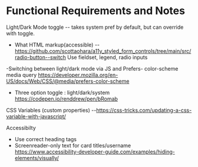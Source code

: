 # Functional Requirements and Notes

Light/Dark Mode toggle -- takes system pref by default, but can override with toggle.

- What HTML markup(accessible) --https://github.com/scottaohara/a11y_styled_form_controls/tree/main/src/radio-button--switch
Use fieldset, legend, radio inputs

-Switching between light/dark mode via JS  and Prefers- color-scheme media query https://developer.mozilla.org/en-US/docs/Web/CSS/@media/prefers-color-scheme

- Three option toggle : light/dark/system https://codepen.io/renddrew/pen/bRomab

CSS Variables (custom properties) --https://css-tricks.com/updating-a-css-variable-with-javascript/



Accessibilty
- Use correct heading tags
- Screenreader-only text for card titles/username
https://www.accessibility-developer-guide.com/examples/hiding-elements/visually/

